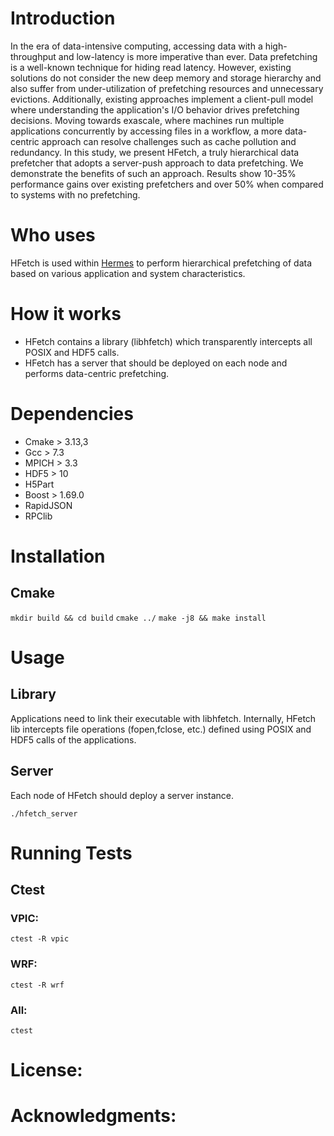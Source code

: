# Introduction

In the era of data-intensive computing, accessing data with a high-throughput and low-latency is more imperative than ever. Data prefetching is a well-known technique for hiding read latency. However, existing solutions do not consider the new deep memory and storage hierarchy and also suffer from under-utilization of prefetching resources and unnecessary evictions. Additionally, existing approaches implement a client-pull model where understanding the application's I/O behavior drives prefetching decisions. Moving towards exascale, where machines run multiple applications concurrently by accessing files in a workflow, a more data-centric approach can resolve challenges such as cache pollution and redundancy. In this study, we present HFetch, a truly hierarchical data prefetcher that adopts a server-push approach to data prefetching. We demonstrate the benefits of such an approach. Results show 10-35% performance gains over existing prefetchers and over 50% when compared to systems with no prefetching.

# Who uses

HFetch is used within [Hermes](http://www.cs.iit.edu/~scs/assets/projects/Hermes/Hermes.html) to perform hierarchical prefetching of data based on various application and system characteristics.

# How it works
-   HFetch contains a library (libhfetch) which transparently intercepts all POSIX and HDF5 calls.
-   HFetch has a server that should be deployed on each node and performs data-centric prefetching.
    

# Dependencies
-   Cmake > 3.13,3
-   Gcc > 7.3    
-   MPICH > 3.3
-   HDF5 > 10
-   H5Part
-   Boost > 1.69.0
-   RapidJSON
-   RPClib
    
# Installation

## Cmake

`mkdir build && cd build`
`cmake ../`
`make -j8 && make install`

# Usage

## Library

Applications need to link their executable with libhfetch. Internally, HFetch lib intercepts file operations (fopen,fclose, etc.) defined using POSIX and HDF5 calls of the applications.

## Server

Each node of HFetch should deploy a server instance.

`
./hfetch_server
`

# Running Tests

## Ctest

### VPIC:

`ctest -R vpic`

### WRF:

`ctest -R wrf`

### All:

`ctest`

# License:

# Acknowledgments: